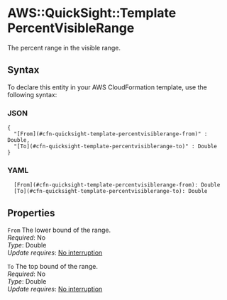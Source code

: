 # AWS::QuickSight::Template PercentVisibleRange<a name="aws-properties-quicksight-template-percentvisiblerange"></a>

The percent range in the visible range\.

## Syntax<a name="aws-properties-quicksight-template-percentvisiblerange-syntax"></a>

To declare this entity in your AWS CloudFormation template, use the following syntax:

### JSON<a name="aws-properties-quicksight-template-percentvisiblerange-syntax.json"></a>

```
{
  "[From](#cfn-quicksight-template-percentvisiblerange-from)" : Double,
  "[To](#cfn-quicksight-template-percentvisiblerange-to)" : Double
}
```

### YAML<a name="aws-properties-quicksight-template-percentvisiblerange-syntax.yaml"></a>

```
  [From](#cfn-quicksight-template-percentvisiblerange-from): Double
  [To](#cfn-quicksight-template-percentvisiblerange-to): Double
```

## Properties<a name="aws-properties-quicksight-template-percentvisiblerange-properties"></a>

`From` <a name="cfn-quicksight-template-percentvisiblerange-from"></a>
The lower bound of the range\.  
_Required_: No  
_Type_: Double  
_Update requires_: [No interruption](https://docs.aws.amazon.com/AWSCloudFormation/latest/UserGuide/using-cfn-updating-stacks-update-behaviors.html#update-no-interrupt)

`To` <a name="cfn-quicksight-template-percentvisiblerange-to"></a>
The top bound of the range\.  
_Required_: No  
_Type_: Double  
_Update requires_: [No interruption](https://docs.aws.amazon.com/AWSCloudFormation/latest/UserGuide/using-cfn-updating-stacks-update-behaviors.html#update-no-interrupt)
